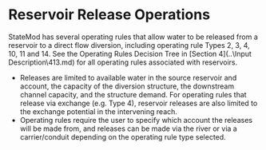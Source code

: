 # Reservoir Release Operations #

StateMod has several operating rules that allow water to be released from a reservoir to a direct flow 
diversion, including operating rule Types 2, 3, 4, 10, 11 and 14. See the Operating Rules Decision Tree 
in [Section 4](..\Input Description\413.md) for all operating rules associated with reservoirs. 

* Releases are limited to available water in the source reservoir and account, the capacity of the diversion 
structure, the downstream channel capacity, and the structure demand. For operating rules that release via 
exchange (e.g. Type 4), reservoir releases are also limited to the exchange potential in the intervening reach. 
* Operating rules require the user to specify which account the releases will be made from, and releases 
can be made via the river or via a carrier/conduit depending on the operating rule type selected. 
